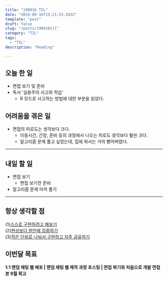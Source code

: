 ```yaml
---
title: "190916 TIL"
date: "2019-09-16T15:21:53.583Z"
template: "post"
draft: false
slug: "/posts/190916til"
category: "TIL"
tags:
  - "TIL"
description: "Reading"

---
```


## 오늘 한 일

- 면접 보기 및 준비
- 독서 '실용주의 사고와 학습'
  - R 모드로 사고하는 방법에 대한 부분을 읽었다.

## 어려움을 겪은 일

- 면접의 피로도는 생각보다 크다.
  - 이동시간, 긴장, 준비 등의 과정에서 나오는 피로도 생각보다 훨씬 크다.
  - 알고리즘 문제 풀고 싶었는데, 집에 와서는 거의 뻗어버렸다.

---

## 내일 할 일

- 면접 보기
  - 면접 보기전 준비
- 알고리즘 문제 마저 풀기

------



## 항상 생각할 점

(1)<u>스스로 구현하려고 해보기</u> <br>(2)<u>현상보다 원인에 집중하기</u> <br>(3)<u>작은 단위로 나눠서 구현하고 자주 공유하기</u>



## 이번달 목표

**1:1 랜덤 채팅 웹 배포 | 랜덤 채팅 웹 제작 과정 포스팅 | 면접 복기와 처음으로 개발 면접 본 9월 회고**

